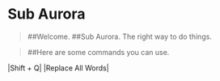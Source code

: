 # Sub Aurora

> ##Welcome.
> ##Sub Aurora. The right way to do things.

> ##Here are some commands you can use.

|Shift + Q| |Replace All Words|
